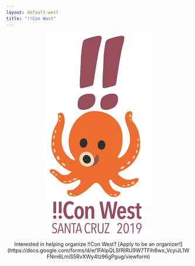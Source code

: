 ```yaml
---
layout: default-west
title: "!!Con West"
---
```


<div style="text-align: center;">
<img src="logo.png" width="300" alt="!!Con West" />
</div>

<div style="text-align: center;">
<p>Interested in helping organize !!Con West?  [Apply to be an organizer!](https://docs.google.com/forms/d/e/1FAIpQLSfRIRU9W7TFlh8wx_VcyiJL1WFNm6LmiS5RvXWy4tz96gPgug/viewform)</p>
</div>
